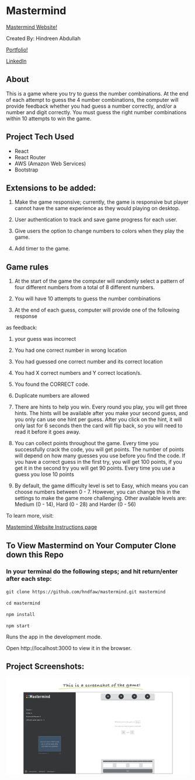 # Mastermind

[Mastermind Website!](https://master.d3bmjn4idj74od.amplifyapp.com/)


Created By: Hindreen Abdullah

[Portfolio!](https://www.hindreen.net/)

[LinkedIn](https://www.linkedin.com/in/hndfaw/)

## About

This is a game where you try to guess the number combinations. At the end of each attempt to guess the 4 number combinations, the computer will provide feedback whether you had guess a number correctly, and/or a number and digit correctly. You must guess the right number combinations within 10 attempts to win the game.


## Project Tech Used

- React
- React Router
- AWS (Amazon Web Services)
- Bootstrap


## Extensions to be added:

1. Make the game responsive; currently, the game is responsive but player cannot have the same experience as they would playing on desktop.

2. User authentication to track and save game progress for each user.

3. Give users the option to change numbers to colors when they play the game.

4. Add timer to the game.


## Game rules

1. At the start of the game the computer will randomly select a pattern of four different numbers from a total of 8 different numbers.

1. You will have 10 attempts to guess the number combinations

1. At the end of each guess, computer will provide one of the following response

as feedback:
 1. your guess was incorrect
  1. You had one correct number in wrong location
   1. You had guessed one correct number and its correct location
 1. You had X correct numbers and Y correct location/s.
 1. You found the CORRECT code.

1. Duplicate numbers are allowed
1. There are hints to help you win. Every round you play, you will get three hints. The hints will be available after you make your second guess, and you only can use one hint per guess. After you click on the hint, it will only last for 6 seconds then the card will flip back, so you will need to read it before it goes away.

1. You can collect points throughout the game. Every time you successfully crack the code, you will get points. The number of points will depend on how many guesses you use before you find the code. If you have a correct guess in the first try, you will get 100 points, if you get it in the second try you will get 90 points. Every time you use a guess you lose 10 points

1. By default, the game difficulty level is set to Easy, which means you can choose numbers between 0 - 7. However, you can change this in the settings to make the game more challenging. Other available levels are: Medium (0 - 14), Hard (0 - 28) and Harder (0 - 56)


To learn more, visit:

[Mastemind Website Instructions page](https://master.d3bmjn4idj74od.amplifyapp.com/instructions)


## To View Mastermind on Your Computer Clone down this Repo

###  In your terminal do the following steps; and hit return/enter after each step:

`git clone https://github.com/hndfaw/mastermind.git mastermind`

`cd mastermind`

`npm install`

`npm start`

Runs the app in the development mode.

Open http://localhost:3000 to view it in the browser.


## Project Screenshots:

<img alt="Game Page" src="./src/assets/images/01-main.jpg">
